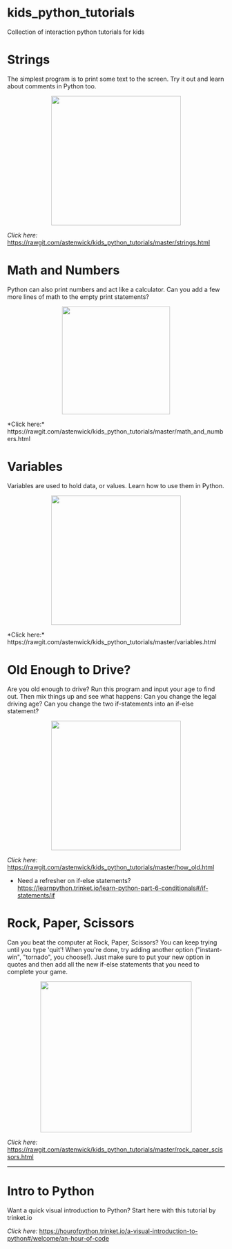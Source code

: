 # kids_python_tutorials
Collection of interaction python tutorials for kids

# **Strings**
The simplest program is to print some text to the screen. Try it out and learn about comments in Python too.
<p align="center">
  <a href="https://rawgit.com/astenwick/kids_python_tutorials/master/strings.html">
    <img src="http://www.htmliseasy.com/about_gifs/hello_world.gif" width="300"/>
  </a>
</p>

*Click here:* https://rawgit.com/astenwick/kids_python_tutorials/master/strings.html

# **Math and Numbers**
Python can also print numbers and act like a calculator. Can you add a few more lines of math to the empty print statements?
<p align="center">
  <a href="https://rawgit.com/astenwick/kids_python_tutorials/master/math_and_numbers.html">
    <img src="http://www.newtechmachinery.com/wp-content/uploads/2011/09/calculator.png" width="250"/>
  </a>
</p>
*Click here:* https://rawgit.com/astenwick/kids_python_tutorials/master/math_and_numbers.html

# **Variables**
Variables are used to hold data, or values. Learn how to use them in Python.
<p align="center">
  <a href="https://rawgit.com/astenwick/kids_python_tutorials/master/variables.html">
    <img src="http://img.c4learn.com/2012/02/Variable-in-Java.jpg" width="300"/>
  </a>
</p>
*Click here:* https://rawgit.com/astenwick/kids_python_tutorials/master/variables.html

# **Old Enough to Drive?**
Are you old enough to drive? Run this program and input your age to find out. Then mix things up and see what happens: Can you change the legal driving age? Can you change the two if-statements into an if-else statement?

<p align="center">
  <a href="https://rawgit.com/astenwick/kids_python_tutorials/master/how_old.html">
    <img src="https://vwofstreetsboro.files.wordpress.com/2015/02/new-girl-driver-cartoon.jpg" width="300"/>
  </a>
</p>

*Click here:* https://rawgit.com/astenwick/kids_python_tutorials/master/how_old.html
 - Need a refresher on if-else statements? https://learnpython.trinket.io/learn-python-part-6-conditionals#/if-statements/if


# **Rock, Paper, Scissors**
Can you beat the computer at Rock, Paper, Scissors? You can keep trying until you type 'quit'! When you're done, try adding another option ("instant-win", "tornado", you choose!). Just make sure to put your new option in quotes and then add all the new if-else statements that you need to complete your game.
<p align="center">
  <a href="https://rawgit.com/astenwick/kids_python_tutorials/master/rock_paper_scissors.html">
    <img src="http://images.easyfreeclipart.com/1162/rock-paper-1162265.png" width="350"/>
  </a>
</p>

*Click here:* https://rawgit.com/astenwick/kids_python_tutorials/master/rock_paper_scissors.html

 
------------------------------------------------------------------------------------------------------------------------
# **Intro to Python**
Want a quick visual introduction to Python? Start here with this tutorial by trinket.io

*Click here:* https://hourofpython.trinket.io/a-visual-introduction-to-python#/welcome/an-hour-of-code

